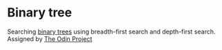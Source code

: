 # Binary tree

Searching [binary trees](https://en.wikipedia.org/wiki/Binary_search_tree) using breadth-first search and depth-first search. Assigned by [The Odin Project](http://www.theodinproject.com/courses/ruby-programming/lessons/data-structures-and-algorithms)

